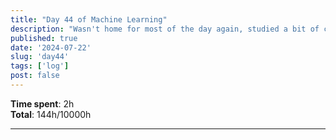 ```yaml
---
title: "Day 44 of Machine Learning"
description: "Wasn't home for most of the day again, studied a bit of calculus."
published: true
date: '2024-07-22'
slug: 'day44'
tags: ['log']
post: false
---
```

<script>
    import Image from '$lib/components/Image.svelte';
</script>


**Time spent**: 2h<br /> **Total**: 144h/10000h
___
